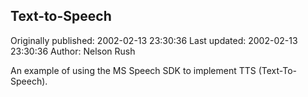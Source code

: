 ## Text-to-Speech

Originally published: 2002-02-13 23:30:36
Last updated: 2002-02-13 23:30:36
Author: Nelson Rush

An example of using the MS Speech SDK to implement TTS (Text-To-Speech).